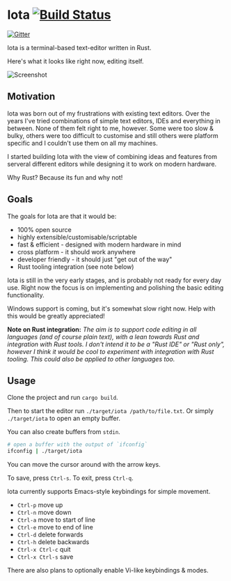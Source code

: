 # Iota [![Build Status](https://travis-ci.org/gchp/iota.svg?branch=master)](https://travis-ci.org/gchp/iota)

[![Gitter](https://badges.gitter.im/Join%20Chat.svg)](https://gitter.im/gchp/iota?utm_source=badge&utm_medium=badge&utm_campaign=pr-badge&utm_content=badge)

Iota is a terminal-based text-editor written in Rust.

Here's what it looks like right now, editing itself.

![Screenshot](https://raw.githubusercontent.com/gchp/iota/master/screenshot.png)

## Motivation

Iota was born out of my frustrations with existing text editors. Over the years I've tried
combinations of simple text editors, IDEs and everything in between. None of them felt right
to me, however. Some were too slow & bulky, others were too difficult to customise and still
others were platform specific and I couldn't use them on all my machines.

I started building Iota with the view of combining ideas and features from serveral different
editors while designing it to work on modern hardware.

Why Rust? Because its fun and why not!

## Goals

The goals for Iota are that it would be:

- 100% open source
- highly extensible/customisable/scriptable
- fast & efficient - designed with modern hardware in mind
- cross platform - it should work anywhere
- developer friendly - it should just "get out of the way"
- Rust tooling integration (see note below)

Iota is still in the very early stages, and is probably not ready for every day use.
Right now the focus is on implementing and polishing the basic editing functionality.

Windows support is coming, but it's somewhat slow right now. Help with this would
be greatly appreciated!

**Note on Rust integration:**
_The aim is to support code editing in all languages (and of course plain text),
with a lean towards Rust and integration with Rust tools. I don't intend it to
be a "Rust IDE" or "Rust only", however I think it would be cool to experiment with
integration with Rust tooling. This could also be applied to other languages too._

## Usage

Clone the project and run `cargo build`.

Then to start the editor run `./target/iota /path/to/file.txt`. Or simply `./target/iota`
to open an empty buffer.

You can also create buffers from `stdin`.

```bash
# open a buffer with the output of `ifconfig`
ifconfig | ./target/iota
```

You can move the cursor around with the arrow keys.

To save, press `Ctrl-s`.
To exit, press `Ctrl-q`.

Iota currently supports Emacs-style keybindings for simple movement.

- `Ctrl-p` move up
- `Ctrl-n` move down
- `Ctrl-a` move to start of line
- `Ctrl-e` move to end of line
- `Ctrl-d` delete forwards
- `Ctrl-h` delete backwards
- `Ctrl-x Ctrl-c` quit
- `Ctrl-x Ctrl-s` save

There are also plans to optionally enable Vi-like keybindings & modes.
